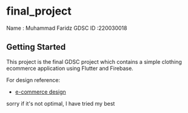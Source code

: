 # final_project

Name : Muhammad Faridz
GDSC ID :220030018

## Getting Started

This project is the final GDSC project which contains a simple clothing ecommerce application using Flutter and Firebase.

For design reference:

- [e-commerce design](https://www.figma.com/community/file/1169625825293818878/ecommerce-clothing-store-mobile-app-design)

sorry if it's not optimal, I have tried my best
